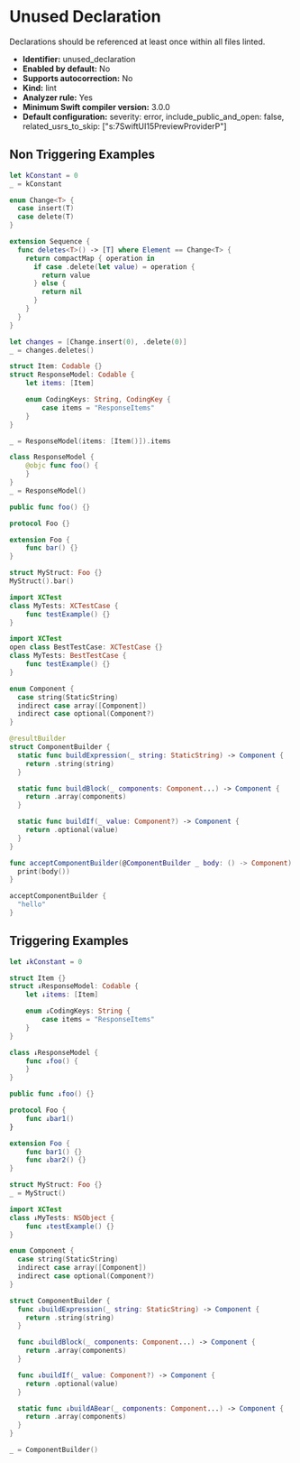 # Unused Declaration

Declarations should be referenced at least once within all files linted.

* **Identifier:** unused_declaration
* **Enabled by default:** No
* **Supports autocorrection:** No
* **Kind:** lint
* **Analyzer rule:** Yes
* **Minimum Swift compiler version:** 3.0.0
* **Default configuration:** severity: error, include_public_and_open: false, related_usrs_to_skip: ["s:7SwiftUI15PreviewProviderP"]

## Non Triggering Examples

```swift
let kConstant = 0
_ = kConstant
```

```swift
enum Change<T> {
  case insert(T)
  case delete(T)
}

extension Sequence {
  func deletes<T>() -> [T] where Element == Change<T> {
    return compactMap { operation in
      if case .delete(let value) = operation {
        return value
      } else {
        return nil
      }
    }
  }
}

let changes = [Change.insert(0), .delete(0)]
_ = changes.deletes()
```

```swift
struct Item: Codable {}
struct ResponseModel: Codable {
    let items: [Item]

    enum CodingKeys: String, CodingKey {
        case items = "ResponseItems"
    }
}

_ = ResponseModel(items: [Item()]).items
```

```swift
class ResponseModel {
    @objc func foo() {
    }
}
_ = ResponseModel()
```

```swift
public func foo() {}
```

```swift
protocol Foo {}

extension Foo {
    func bar() {}
}

struct MyStruct: Foo {}
MyStruct().bar()
```

```swift
import XCTest
class MyTests: XCTestCase {
    func testExample() {}
}
```

```swift
import XCTest
open class BestTestCase: XCTestCase {}
class MyTests: BestTestCase {
    func testExample() {}
}
```

```swift
enum Component {
  case string(StaticString)
  indirect case array([Component])
  indirect case optional(Component?)
}

@resultBuilder
struct ComponentBuilder {
  static func buildExpression(_ string: StaticString) -> Component {
    return .string(string)
  }

  static func buildBlock(_ components: Component...) -> Component {
    return .array(components)
  }

  static func buildIf(_ value: Component?) -> Component {
    return .optional(value)
  }
}

func acceptComponentBuilder(@ComponentBuilder _ body: () -> Component) {
  print(body())
}

acceptComponentBuilder {
  "hello"
}
```

## Triggering Examples

```swift
let ↓kConstant = 0
```

```swift
struct Item {}
struct ↓ResponseModel: Codable {
    let ↓items: [Item]

    enum ↓CodingKeys: String {
        case items = "ResponseItems"
    }
}
```

```swift
class ↓ResponseModel {
    func ↓foo() {
    }
}
```

```swift
public func ↓foo() {}
```

```swift
protocol Foo {
    func ↓bar1()
}

extension Foo {
    func bar1() {}
    func ↓bar2() {}
}

struct MyStruct: Foo {}
_ = MyStruct()
```

```swift
import XCTest
class ↓MyTests: NSObject {
    func ↓testExample() {}
}
```

```swift
enum Component {
  case string(StaticString)
  indirect case array([Component])
  indirect case optional(Component?)
}

struct ComponentBuilder {
  func ↓buildExpression(_ string: StaticString) -> Component {
    return .string(string)
  }

  func ↓buildBlock(_ components: Component...) -> Component {
    return .array(components)
  }

  func ↓buildIf(_ value: Component?) -> Component {
    return .optional(value)
  }

  static func ↓buildABear(_ components: Component...) -> Component {
    return .array(components)
  }
}

_ = ComponentBuilder()
```